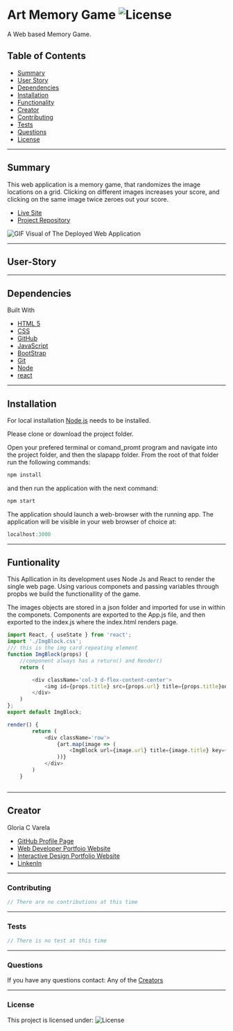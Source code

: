 # Art Memory Game ![License](https://img.shields.io/static/v1?label=License&message=MIT&color=blueviolet&style=plastic)

A Web based Memory Game.

## Table of Contents

* [Summary](#summary)
* [User Story](#user-story)
* [Dependencies](#Dependencies)
* [Installation](#Installation)
* [Functionality](#Functionality)
* [Creator](#creator)
* [Contributing](#contributing)
* [Tests](#tests)
* [Questions](#questions)
* [License](#license)

______________________________________________________________________________

## Summary

This web application is a memory game, that randomizes the image locations on a grid. Clicking on different images increases your score, and clicking on the same image twice zeroes out your score.

* [Live Site](https://gcvarela21.github.io/art-clicky-game/)
* [Project Repository](https://github.com/gcvarela21/art-clicky-game)

![GIF Visual of The Deployed Web Application](https://github.com/gcvarela21/toon.slap/blob/main/image.png?raw=true)

______________________________________________________________________________

## User-Story

______________________________________________________________________________

## Dependencies

Built With

* [HTML 5](https://www.w3schools.com/html/)
* [CSS](https://www.w3schools.com/css/css_howto.asp)
* [GitHub](https://github.com/)
* [JavaScript](https://www.w3schools.com/js/default.asp)
* [BootStrap](https://getbootstrap.com/docs/5.0/getting-started/introduction/)
* [Git](https://git-scm.com/downloads)
* [Node](https://nodejs.org/en/)
* [react](https://reactjs.org/docs/getting-started.html)

______________________________________________________________________________
  
## Installation

For local installation [Node.js](https://nodejs.org/en/) needs to be installed.

Please clone or download the project folder.

Open your prefered terminal or comand_promt program and navigate into the project folder, and then the slapapp folder. From the root of that folder run the following commands:

```javascript
npm install
```

and then run the application with the next command:

```javascript
npm start
```

The application should launch a web-browser with the running app. The application will be visible in your web browser of choice at:

```javascript
localhost:3000
```

______________________________________________________________________________
  
## Funtionality

This Apllication in its development uses Node Js and React to render the single web page. Using various componets and passing variables through propbs we build the functionallity of the game.

The images objects are stored in a json folder and imported for use in within the componets. Components are exported to the App.js file, and then exported to the index.js where the index.html renders page.

```javascript
import React, { useState } from 'react';
import './ImgBlock.css';
/// this is the img card repeating element
function ImgBlock(props) {
    //component always has a return() and Render()
    return (

        <div className='col-3 d-flex-content-center'>
            <img id={props.title} src={props.url} title={props.title}onClick={() => props.handleClick(props.title, props.click)} />
        </div>
    )
};
export default ImgBlock;
```

```javascript
render() {
        return (
            <div className='row'>
                {art.map(image => (
                    <ImgBlock url={image.url} title={image.title} key={image.title} click={image.click} handleClick={this.handleClick} />
                ))}
            </div>
        )
    }
```

```javascript

```

______________________________________________________________________________

## Creator

Gloria C Varela

* [GitHub Profile Page](https://github.com/gcvarela21)
* [Web Developer Portfoio Website](https://gcvarela21.github.io/glo.digital/)
* [Interactive Design Portfolio Website](https://www.glo.digital/)
* [LinkenIn](https://www.linkedin.com/in/glovarela/)

______________________________________________________________________________

### Contributing

```javascript
// There are no contributions at this time
```

______________________________________________________________________________

### Tests

```javascript
// There is no test at this time
```

______________________________________________________________________________

### Questions

If you have any questions contact: Any of the [Creators](#creators)

______________________________________________________________________________

### License

This project is licensed under: ![License](https://img.shields.io/static/v1?label=License&message=MIT&color=blueviolet&style=plastic)
